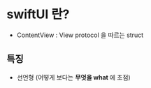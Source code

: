 # swiftUI 란?

- ContentView : View protocol 을 따르는 struct

## 특징
- 선언형 (어떻게 보다는 <b> 무엇을 what </b> 에 초점)
